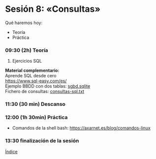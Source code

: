 # Sesión 8: «Consultas»

Qué haremos hoy:
- Teoría
- Práctica

### 09:30 (2h) Teoría 

1. Ejercicios SQL

**Material complementario:**  
Aprende SQL desde cero  
https://www.sql-easy.com/es/  
Ejemplo BBDD con dos tablas: [sgbd.sqlite](../recursos/sgbd.sqlite)  
Fichero de consultas: [consultas-sql.txt](../recursos/consultas-sql.txt)  

### 11:30 (30 min) Descanso

### 12:00 (1h 30min) Práctica

- Comandos de la shell bash: https://axarnet.es/blog/comandos-linux

### 13:30 finalización de la sesión

[Índice](../README.md)